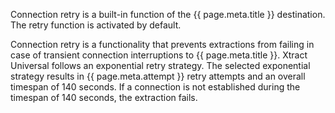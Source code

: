 

Connection retry is a built-in function of the {{ page.meta.title }} destination. 
The retry function is activated by default.

Connection retry is a functionality that prevents extractions from failing in case of transient connection interruptions to {{ page.meta.title }}. 
Xtract Universal follows an exponential retry strategy. The selected exponential strategy results in {{ page.meta.attempt }} retry attempts and an overall timespan of 140 seconds. 
If a connection is not established during the timespan of 140 seconds, the extraction fails.

